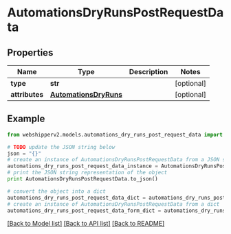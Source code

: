 # AutomationsDryRunsPostRequestData


## Properties
Name | Type | Description | Notes
------------ | ------------- | ------------- | -------------
**type** | **str** |  | [optional] 
**attributes** | [**AutomationsDryRuns**](AutomationsDryRuns.md) |  | [optional] 

## Example

```python
from webshipperv2.models.automations_dry_runs_post_request_data import AutomationsDryRunsPostRequestData

# TODO update the JSON string below
json = "{}"
# create an instance of AutomationsDryRunsPostRequestData from a JSON string
automations_dry_runs_post_request_data_instance = AutomationsDryRunsPostRequestData.from_json(json)
# print the JSON string representation of the object
print AutomationsDryRunsPostRequestData.to_json()

# convert the object into a dict
automations_dry_runs_post_request_data_dict = automations_dry_runs_post_request_data_instance.to_dict()
# create an instance of AutomationsDryRunsPostRequestData from a dict
automations_dry_runs_post_request_data_form_dict = automations_dry_runs_post_request_data.from_dict(automations_dry_runs_post_request_data_dict)
```
[[Back to Model list]](../README.md#documentation-for-models) [[Back to API list]](../README.md#documentation-for-api-endpoints) [[Back to README]](../README.md)


